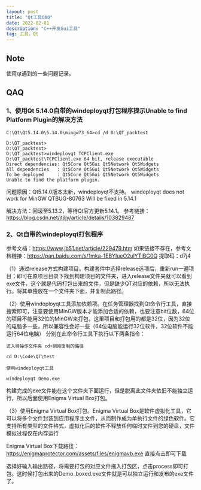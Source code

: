 ```yaml
---
layout: post
title: "Qt工具QAQ"
date: 2022-02-01
description: "C++开发Gui工具"
tag: 工具，Qt
---
```


## Note
使用qt遇到的一些问题记录。

## QAQ
### 1、使用Qt 5.14.0自带的windeployqt打包程序提示Unable to find Platform Plugin的解决方法
```
C:\Qt\Qt5.14.0\5.14.0\mingw73_64>cd /d D:\QT_packtest

D:\QT_packtest>
D:\QT_packtest>
D:\QT_packtest>windeployqt TCPClient.exe
D:\QT_packtest\TCPClient.exe 64 bit, release executable
Direct dependencies: Qt5Core Qt5Gui Qt5Network Qt5Widgets
All dependencies   : Qt5Core Qt5Gui Qt5Network Qt5Widgets
To be deployed     : Qt5Core Qt5Gui Qt5Network Qt5Widgets
Unable to find the platform plugin.
```
问题原因：Qt5.14.0版本太新，windeployqt不支持。
windeployqt does not work for MinGW QTBUG-80763 Will be fixed in 5.14.1

解决方法：回滚至5.13.2，等待Qt官方更新5.14.1。
参考链接：https://blog.csdn.net/jtjljy/article/details/103829487

### 2、Qt自带的windeployqt打包程序
参考文档：https://www.jb51.net/article/229479.htm
如果链接不存在，参考文档链接：https://pan.baidu.com/s/1mka-1EBYlueO2ulYTlBG0Q
提取码：d7j4

（1）通过release方式构建项目。构建套件中选择release选项后，重新run一遍项目；即可在原项目目录下找到构建项目的文件夹，进入release文件夹就可以看到exe文件，这个就是代码打包出来的文件，但是缺少QT对应的依赖，所以无法执行。将其单独放在一个文件夹下面，并复制此路径。

（2）使用windeployqt工具添加依赖项。在任务管理器找到Qt命令行工具，直接搜索即可，注意要使用MinGW版本才能添加合适的依赖，也要注意bit位数，64位的项目不能用32位的MinGW来打包，这里项目和打包用的都是32位，因为32位的电脑多一些，所以兼容性会好一些（64位电脑能运行32位软件，32位软件不能运行64位电脑）
分别在此命令行工具下执行以下两条指令：
```
进入待操作文件夹 cd+刚刚复制的路径

cd D:\Code\QT\test

使用windeployqt工具

windeployqt Demo.exe
```
构建完成的exe文件能在这个文件夹下面运行，但是脱离此文件夹依旧不能独立运行，所以后面使用Enigma Virtual Box打包。

（3）使用Enigma Virtual Box打包。Enigma Virtual Box是软件虚拟化工具，它可以将多个文件封装到应用程序主文件，从而制作成为单执行文件的绿色软件。它支持所有类型的文件格式，虚拟化后的软件不释放任何临时文件到您的硬盘，文件模拟过程仅在内存运行

Enigma Virtual Box下载路径： https://enigmaprotector.com/assets/files/enigmavb.exe 直接点击即可下载

选择好输入输出路径，将需要打包的对应文件拖入打包区，点击process即可打包。这时候打包出来的Demo_boxed.exe文件就是可以独立运行和发布的exe文件了。
